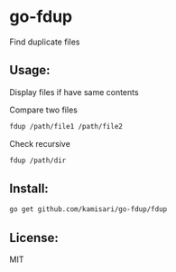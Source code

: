 go-fdup
=======
Find duplicate files

Usage:
------
Display files if have same contents

Compare two files
```sh
fdup /path/file1 /path/file2
```

Check recursive
```sh
fdup /path/dir
```

Install:
--------
```sh
go get github.com/kamisari/go-fdup/fdup
```

License:
--------
MIT

